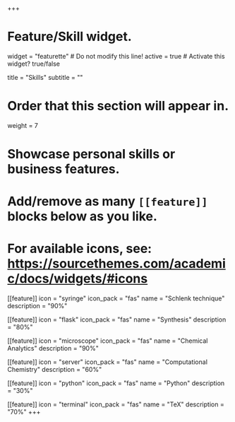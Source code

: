 +++
# Feature/Skill widget.
widget = "featurette"  # Do not modify this line!
active = true  # Activate this widget? true/false

title = "Skills"
subtitle = ""

# Order that this section will appear in.
weight = 7

# Showcase personal skills or business features.
# 
# Add/remove as many `[[feature]]` blocks below as you like.
# 
# For available icons, see: https://sourcethemes.com/academic/docs/widgets/#icons

[[feature]]
  icon = "syringe"
  icon_pack = "fas"
  name = "Schlenk technique"
  description = "90%"
  
[[feature]]
  icon = "flask"
  icon_pack = "fas"
  name = "Synthesis"
  description = "80%"  
  
[[feature]]
  icon = "microscope"
  icon_pack = "fas"
  name = "Chemical Analytics"
  description = "90%"
  
 [[feature]]
  icon = "server"
  icon_pack = "fas"
  name = "Computational Chemistry"
  description = "60%"
  
 [[feature]]
  icon = "python"
  icon_pack = "fas"
  name = "Python"
  description = "30%"

 [[feature]]
  icon = "terminal"
  icon_pack = "fas"
  name = "TeX"
  description = "70%"
+++
